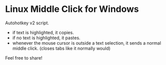 # Linux Middle Click for Windows

Autohotkey v2 script.

- if text is highlighted, it copies.
- if no text is highlighted, it pastes.
- whenever the mouse cursor is outside a text selection, it sends a normal middle click. (closes tabs like it normally would)


Feel free to share!

